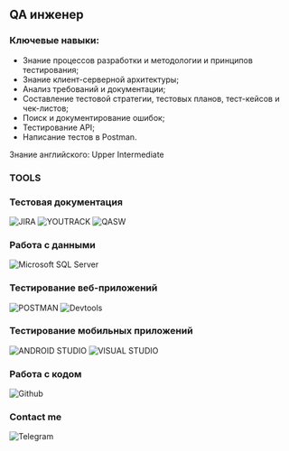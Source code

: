 ## QA инженер
### Ключевые навыки:

* Знание процессов разработки и методологии и принципов тестирования;
* Знание клиент-серверной архитектуры;
* Анализ требований и документации;
* Составление тестовой стратегии, тестовых планов, тест-кейсов и чек-листов;
* Поиск и документирование ошибок;
* Тестирование API;
* Написание тестов в Postman.

Знание английского: Upper Intermediate

### TOOLS
### Тестовая документация
![JIRA](https://img.shields.io/badge/Jira-black?with%20a%20logo-grey?style=for-the-badge&logo=Jira&logoColor=blue)
![YOUTRACK](https://img.shields.io/badge/YouTrack-black?with%20a%20logo-grey?style=for-the-badge&logo=youtrack)
![QASW](https://img.shields.io/badge/Qase-black?with%20a%20logo-grey?style=for-the-badge&logo=Qaseio)
### Работа с данными
![Microsoft SQL Server](https://img.shields.io/badge/Microsoft_SQL_Server-black?with%20a%20logo-grey?style=for-the-badge&logo=microsoft-sql-server&logoColor=red)
### Тестирование веб-приложений
![POSTMAN](https://img.shields.io/badge/Postman-black?with%20a%20logo-grey?style=for-the-badge&logo=postman&logocolor=orange)
![Devtools](https://img.shields.io/badge/Devtools-black?with%20a%20logo-grey?style=for-the-badge&logo=Google-chrome)

### Тестирование мобильных приложений
![ANDROID STUDIO](https://img.shields.io/badge/Android_Studio-black?with%20a%20logo-grey?style=for-the-badge&logo=android-studio)
![VISUAL STUDIO](https://img.shields.io/badge/Visual_Studio-black?with%20a%20logo-grey?style=for-the-badge&logo=visual-studio&logoColor=purple)
### Работа с кодом
![Github](https://img.shields.io/badge/Git-black?with%20a%20logo-grey?style=for-the-badge&logo=GIT&logoColor=ORANGE)
### Contact me
![Telegram](https://github.com/yanakari/yanakari/commit/71b14c7c6a98bdd219118def116f5f1b7a104fc7)